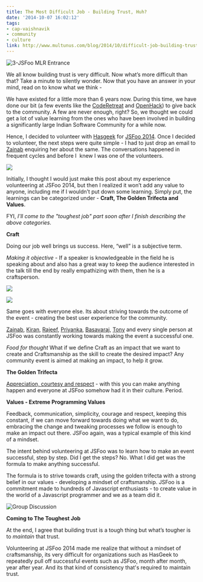 ```yaml
---
title: The Most Difficult Job - Building Trust, Huh?
date: '2014-10-07 16:02:12'
tags:
- cap-vaishnavik
- community
- culture
link: http://www.multunus.com/blog/2014/10/difficult-job-building-trust-huh/
---
```

![3-JSFoo MLR Entrance](http://www.multunus.com/wp-content/uploads/2014/09/3-JSFoo-MLR-Entrance.jpg)

We all know building trust is very difficult. Now what’s more difficult than that? Take a minute to silently wonder. Now that you have an answer in your mind, read on to know what we think -

We have existed for a little more than 6 years now. During this time, we have done our bit (a few events like the [CodeRetreat](http://www.multunus.com/ajde_events/coderetreat-at-multunus-july-12-2014/) and [OpenHack](http://www.multunus.com/ajde_events/open-hack-multunus-may-2014/)) to give back to the community. A few are never enough, right? So, we thought we could get a lot of value learning from the ones who have been involved in building a significantly large Indian Software Community for a while now.

Hence, I decided to volunteer with [Hasgeek](https://hasgeek.com/) for [JSFoo 2014](https://jsfoo.in/). Once I decided to volunteer, the next steps were quite simple - I had to just drop an email to [Zainab](https://twitter.com/zainabbawa) enquiring her about the same. The conversations happened in frequent cycles and before I  knew I was one of the volunteers.

![](https://s3.amazonaws.com/next.multunus.com/wp-content/uploads/2014/10/logo-300x292.png)

Initially, I thought I would just make this post about my experience volunteering at JSFoo 2014, but then I realized it won’t add any value to anyone, including me if I wouldn’t put down some learning. Simply put, the learnings can be categorized under - 
**Craft, The Golden Trifecta and Values**.


FYI, *I'll come to the "toughest job" part soon after I finish describing the above categories.*


**Craft**

Doing our job well brings us success. Here, “well” is a subjective term.


*Making it objective* - If a speaker is knowledgeable in the field he is speaking about and also has a great way to keep the audience interested in the talk till the end by really empathizing with them, then he is a craftsperson.


![](https://s3.amazonaws.com/next.multunus.com/wp-content/uploads/2014/10/1-Speaker-2-300x199.jpg)


![](https://s3.amazonaws.com/next.multunus.com/wp-content/uploads/2014/10/2-Speaker-300x199.jpg)

Same goes with everyone else. Its about striving towards the outcome of the event - creating the best user experience for the community.


[Zainab](https://twitter.com/zainabbawa), [Kiran](https://twitter.com/jackerhack), [Rajeef](https://twitter.com/rajeefmk), [Priyanka](https://twitter.com/priynag), [Basavaraj](https://twitter.com/Basavaraj_BB), [Tony](https://twitter.com/tonysimon90) and every single person at JSFoo was constantly working towards making the event a successful one.


*Food for thought* What if we define Craft as an impact that we want to create and Craftsmanship as the skill to create the desired impact? Any community event is aimed at making an impact, to help it grow.


**The Golden Trifecta**


[Appreciation, courtesy and respect](http://book.personalmba.com/golden-trifecta/) - with this you can make anything happen and everyone at JSFoo somehow had it in their culture. Period.


**Values - Extreme Programming Values**

Feedback, communication, simplicity, courage and respect, keeping this constant, if we can move forward towards doing what we want to do, embracing the change and tweaking processes we follow is enough to make an impact out there. JSFoo again, was a typical example of this kind of a mindset.

The intent behind volunteering at JSFoo was to learn how to make an event successful, step by step. Did I get the steps? No. What I did get was the formula to make anything successful.

The formula is to strive towards craft, using the golden trifecta with a strong belief in our values - developing a mindset of craftsmanship. JSFoo is a commitment made to hundreds of Javascript enthusiasts - to create value in the world of a Javascript programmer and we as a team did it.


![Group Discussion](https://s3.amazonaws.com/next.multunus.com/wp-content/uploads/2014/09/2-Group-Discussion-300x199.jpg)


**Coming to The Toughest Job**


At the end, I agree that building trust is a tough thing but what’s tougher is to *maintain* that trust.

Volunteering at JSFoo 2014 made me realize that without a mindset of craftsmanship, its very difficult for organizations such as HasGeek to repeatedly pull off successful events such as JSFoo, month after month, year after year. And its that kind of consistency that's required to maintain trust.
